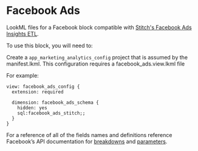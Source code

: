 # Facebook Ads

LookML files for a Facebook block compatible with [Stitch's Facebook Ads Insights ETL](https://www.stitchdata.com/integrations/facebook-ads/).

To use this block, you will need to:

Create a `app_marketing_analytics_config` project that is assumed by the manifest.lkml. This configuration requires a facebook_ads.view.lkml file

For example:

```LookML
view: facebook_ads_config {
  extension: required

  dimension: facebook_ads_schema {
    hidden: yes
    sql:facebook_ads_stitch;;
  }
}
```

For a reference of all of the fields names and definitions reference Facebook’s API documentation for [breakdowns](https://developers.facebook.com/docs/marketing-api/insights/breakdowns) and [parameters](https://developers.facebook.com/docs/marketing-api/insights/parameters).
